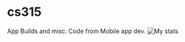 # cs315
App Builds and misc. Code from Mobile app dev. 
![My stats](https://github-readme-stats.vercel.app/api?username=zacharyelledgemcghee&show_icons=true&theme=algolia)
